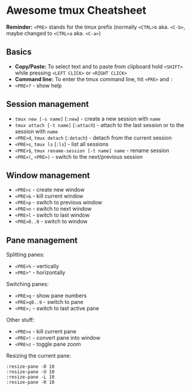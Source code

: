 # Awesome tmux Cheatsheet

**Reminder:** `<PRE>` stands for the tmux prefix (normally `<CTRL>b` aka. `<C-b>`, maybe changed to `<CTRL>a` aka. `<C-a>`)

## Basics

- **Copy/Paste:** To select text and to paste from clipboard hold `<SHIFT>` while pressing `<LEFT CLICK>` or `<RIGHT CLICK>`
- **Command line:** To enter the tmux command line, hit `<PRE>` and `:`
- `<PRE>?` - show help


## Session management

- `tmux new [-s name]` (`:new`) - create a new session with `name`
- `tmux attach [-t name]` (`:attach`) - attach to the last session or to the session with `name`
- `<PRE>d`, `tmux detach` (`:detach`) - detach from the current session
- `<PRE>s`, `tmux ls` (`:ls`) - list all sessions
- `<PRE>$`, `tmux rename-session [-t name] name` - rename session
- `<PRE>(`, `<PRE>)` - switch to the next/previous session

## Window management

- `<PRE>c` - create new window
- `<PRE>&` - kill current window
- `<PRE>p` - switch to previous window
- `<PRE>n` - switch to next window
- `<PRE>l` - switch to last window
- `<PRE>0..9` - switch to window

## Pane management

Splitting panes:

- `<PRE>%` - vertically
- `<PRE>"` - horizontally

Switching panes:

- `<PRE>q` - show pane numbers
- `<PRE>q0..9` -  switch to pane
- `<PRE>;` - switch to last active pane

Other stuff:

- `<PRE>x` - kill current pane
- `<PRE>!` - convert pane into window
- `<PRE>z` - toggle pane zoom

Resizing the current pane:

```
:resize-pane -D 10 
:resize-pane -U 10 
:resize-pane -L 10
:resize-pane -R 10
```
